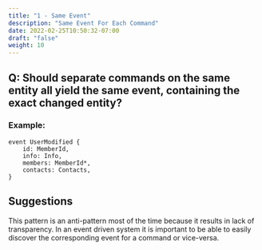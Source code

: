 ```yaml
---
title: "1 - Same Event"
description: "Same Event For Each Command"
date: 2022-02-25T10:50:32-07:00
draft: "false"
weight: 10
---
```


## Q: Should separate commands on the same entity all yield the same event, containing the exact changed entity?

### Example:

```
event UserModified {
    id: MemberId,
    info: Info,
    members: MemberId*,
    contacts: Contacts,
}
```

## Suggestions

This pattern is an anti-pattern most of the time because it results in lack of transparency. In an event driven system
it is important to be able to easily discover the corresponding event for a command or vice-versa.